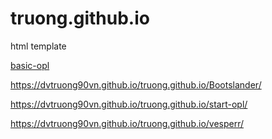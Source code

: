 # truong.github.io
html template

<a href="/basic-opl">basic-opl</a>

https://dvtruong90vn.github.io/truong.github.io/Bootslander/

https://dvtruong90vn.github.io/truong.github.io/start-opl/

https://dvtruong90vn.github.io/truong.github.io/vesperr/
